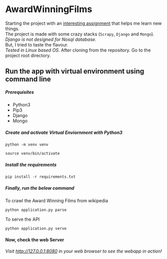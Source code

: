 # AwardWinningFilms
<div>Starting the project with an <a href='https://drive.google.com/file/d/1TwlPVVzWIg5VQ406vSc3ojSuI7Qkm25K/view'>interesting assignment</a> 
  that helps me learn new things.
</div>
<div>The project is made with some crazy stacks (<code>Scrapy</code>, <code>Django</code> and <code>Mongo</code>). 
  <i>Django is not designed for Nosql database.</i>
</div>
<div>But, I tried to taste the flavour.</div>
<div><i>Tested in Linux based OS.</i> After cloning from the repository. Go to the project root directory.</div>

## Run the app with virtual environment using command line
##### Prerequisites
<ul>
  <li>Python3</li>
  <li>Pip3</li>
  <li>Django</li>
  <li>Mongo</li>
</ul>

##### Create and activate Virtual Enviornment with Python3
```
python -m venv venv
```
```
source venv/bin/activate
```

##### Install the requirements
```
pip install -r requirements.txt
```

##### Finally, run the below command
To crawl the Award Winning Films from wikipedia
```
python application.py parse
```
To serve the API
```
python application.py serve
```
#### Now, check the web Server
###### Visit http://127.0.0.1:8080 in your web browser to see the webapp in action!
